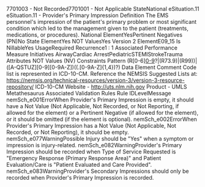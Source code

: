 

7701003 - Not Recorded7701001 - Not Applicable
StateNational
eSituation.11
eSituation.11 - Provider's Primary Impression
Definition
The EMS personnel's impression of the patient's primary problem or most significant condition which led to
the management given to the patient (treatments, medications, or procedures).
National ElementYesPertinent Negatives (PN)No
State ElementYes
NOT ValuesYes
Version 2 ElementE09_15
Is NillableYes
UsageRequired
Recurrence1 : 1
Associated Performance Measure Initiatives
AirwayCardiac ArrestPediatricSTEMIStrokeTrauma
Attributes
NOT Values (NV)
Constraints
Pattern
(R[0-6][0-9](\.[0-9]{1,4})?|(R73\.9)|(R99))|([A-QSTUZ][0-9][0-9A-Z])((\.[0-9A-Z]{1,4})?)
Data Element Comment
Code list is represented in ICD-10-CM. Reference the NEMSIS Suggested Lists at:
https://nemsis.org/technical-resources/version-3/version-3-resource-repository/ 
ICD-10-CM 
Website -  http://uts.nlm.nih.gov
Product - UMLS Metathesaurus
Associated Validation Rules
Rule IDLevelMessage
nemSch_e001ErrorWhen Provider's Primary Impression is empty, it should have a Not Value (Not Applicable, Not
Recorded, or Not Reporting, if allowed for the element) or a Pertinent Negative (if allowed for the
element), or it should be omitted (if the element is optional).
nemSch_e002ErrorWhen Provider's Primary Impression has a Not Value (Not Applicable, Not Recorded, or Not
Reporting), it should be empty.
nemSch_e077WarningPossible Injury should be "Yes" when a symptom or impression is injury-related.
nemSch_e082WarningProvider's Primary Impression should be recorded when Type of Service Requested is
"Emergency Response (Primary Response Area)" and Patient Evaluation/Care is "Patient
Evaluated and Care Provided".
nemSch_e083WarningProvider's Secondary Impressions should only be recorded when Provider's Primary Impression
is recorded.